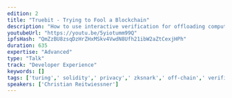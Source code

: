 ```yaml
---
edition: 2
title: "Truebit - Trying to Fool a Blockchain"
description: "How to use interactive verification for offloading computations, providing help in scaling and giving a proper incentivisation scheme for doing computationally-intensive work."
youtubeUrl: "https://youtu.be/5yiotumm99Q"
ipfsHash: "QmZzBU8zsqDzHrZHxMSkv4VwdN8Ufh21ibW2aZtCexjHPh"
duration: 635
expertise: "Advanced"
type: "Talk"
track: "Developer Experience"
keywords: []
tags: ['turing',' solidity',' privacy',' zksnark',' off-chain',' verification',' incentivization',' trust',' scalability',' rust',' swarm','Developer Experience']
speakers: ['Christian Reitwiessner']
---
```

